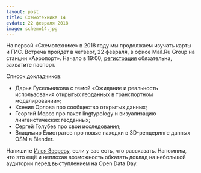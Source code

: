```yaml
---
layout: post
title: Схемотехника 14
evdate: 22 февраля 2018
image: schemo14.jpg
---
```

На первой «Схемотехнике» в 2018 году мы продолжаем изучать карты и ГИС.
Встреча пройдёт в четверг, 22 февраля, в офисе Mail.Ru Group на станции «Аэропорт».
Начало в 19:00, [регистрация](https://corp.mail.ru/ru/press/events/428/) обязательна, захватите паспорт.

Список докладчиков:

* Дарья Гусельникова с темой «Ожидание и реальность использования открытых геоданных в транспортном моделировании»;
* Ксения Орлова про сообщество открытых данных;
* Георгий Мороз про пакет lingtypology и визуализацию лингвистических геоданных;
* Сергей Голубев про свои исследования;
* Владимир Елистратов про новые находки в 3D-рендеринге данных OSM в Blender.

Напишите [Илья Звереву](mailto:ilya@zverev.info),
если у вас есть, что рассказать. Напомним, что это ещё и неплохая возможность
обкатать доклад на небольшой аудитории перед выступлением на Open Data Day.
